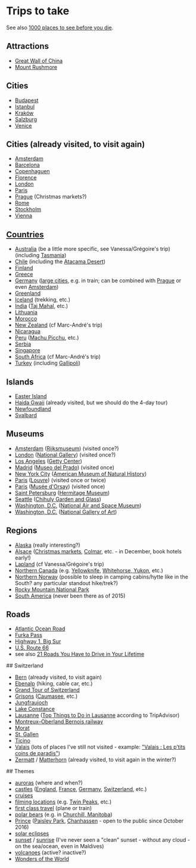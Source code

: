 # Trips to take

See also [1000 places to see before you die](http://1000places.com/).

## Attractions

* [Great Wall of China](https://en.wikipedia.org/wiki/Great_Wall_of_China)
* [Mount Rushmore](https://en.wikipedia.org/wiki/Mount_Rushmore)

## Cities

* [Budapest](https://en.wikipedia.org/wiki/Budapest)
* [Istanbul](https://en.wikipedia.org/wiki/Istanbul)
* [Kraków](https://en.wikipedia.org/wiki/Krak%C3%B3w)
* [Salzburg](https://en.wikipedia.org/wiki/Salzburg)
* [Venice](https://en.wikipedia.org/wiki/Venice)

## Cities (already visited, to visit again)

* [Amsterdam](https://en.wikipedia.org/wiki/Amsterdam)
* [Barcelona](https://en.wikipedia.org/wiki/Barcelona)
* [Copenhaguen](https://en.wikipedia.org/wiki/Copenhagen)
* [Florence](https://en.wikipedia.org/wiki/Florence)
* [London](https://en.wikipedia.org/wiki/London)
* [Paris](https://en.wikipedia.org/wiki/Paris)
* [Prague](https://en.wikipedia.org/wiki/Prague) (Christmas markets?) 
* [Rome](https://en.wikipedia.org/wiki/Rome)
* [Stockholm](https://en.wikipedia.org/wiki/Stockholm)
* [Vienna](https://en.wikipedia.org/wiki/Vienna)

## [Countries](https://en.wikipedia.org/wiki/List_of_sovereign_states)

* [Australia](https://en.wikipedia.org/wiki/Australia) (be a little more specific, see Vanessa/Grégoire's trip) (including [Tasmania](https://en.wikipedia.org/wiki/Tasmania))
* [Chile](https://en.wikipedia.org/wiki/Chile) (including the [Atacama Desert](https://en.wikipedia.org/wiki/Atacama_Desert))
* [Finland](https://en.wikipedia.org/wiki/Finland)
* [Greece](https://en.wikipedia.org/wiki/Greece)
* [Germany](https://en.wikipedia.org/wiki/Germany) ([large cities](https://en.wikipedia.org/wiki/List_of_cities_in_Germany_by_population), e.g. in train; can be combined with [Prague](https://en.wikipedia.org/wiki/Prague) or even [Amsterdam](https://en.wikipedia.org/wiki/Amsterdam))
* [Greenland](https://en.wikipedia.org/wiki/Greenland)
* [Iceland](https://en.wikipedia.org/wiki/Iceland) (trekking, etc.)
* [India](https://en.wikipedia.org/wiki/India) ([Taj Mahal](https://en.wikipedia.org/wiki/Taj_Mahal), etc.)
* [Lithuania](https://en.wikipedia.org/wiki/Lithuania)
* [Morocco](https://en.wikipedia.org/wiki/Morocco)
* [New Zealand](https://en.wikipedia.org/wiki/New_Zealand) (cf Marc-André's trip)
* [Nicaragua](https://en.wikipedia.org/wiki/Nicaragua)
* [Peru](https://en.wikipedia.org/wiki/Peru) ([Machu Picchu](https://en.wikipedia.org/wiki/Machu_Picchu), etc.)
* [Serbia](https://en.wikipedia.org/wiki/Serbia)
* [Singapore](https://en.wikipedia.org/wiki/Singapore)
* [South Africa](https://en.wikipedia.org/wiki/South_Africa) (cf Marc-André's trip)
* [Turkey](https://en.wikipedia.org/wiki/Turkey) (including [Gallipoli](https://en.wikipedia.org/wiki/Gallipoli))

## Islands

* [Easter Island](https://en.wikipedia.org/wiki/Easter_Island)
* [Haida Gwaii](https://en.wikipedia.org/wiki/Haida_Gwaii) (already visited, but we should do the 4-day tour)
* [Newfoundland](https://en.wikipedia.org/wiki/Newfoundland_(island))
* [Svalbard](https://en.wikipedia.org/wiki/Svalbard)

## Museums

* [Amsterdam](https://en.wikipedia.org/wiki/Amsterdam) ([Rijksmuseum](https://en.wikipedia.org/wiki/Rijksmuseum)) (visited once?)
* [London](https://en.wikipedia.org/wiki/London) ([National Gallery](https://en.wikipedia.org/wiki/National_Gallery)) (visited once?)
* [Los Angeles](https://en.wikipedia.org/wiki/Los_Angeles) ([Getty Center](https://en.wikipedia.org/wiki/Getty_Centers))
* [Madrid](https://en.wikipedia.org/wiki/Madrid) ([Museo del Prado](https://en.wikipedia.org/wiki/Museo_del_Prado)) (visited once)
* [New York City](https://en.wikipedia.org/wiki/New_York_City) ([American Museum of Natural History](https://en.wikipedia.org/wiki/American_Museum_of_Natural_History))
* [Paris](https://en.wikipedia.org/wiki/Paris) ([Louvre](https://en.wikipedia.org/wiki/Louvre)) (visited once or twice)
* [Paris](https://en.wikipedia.org/wiki/Paris) ([Musée d'Orsay](https://en.wikipedia.org/wiki/Mus%C3%A9e_d%27Orsay)) (visited once)
* [Saint Petersburg](https://en.wikipedia.org/wiki/Saint_Petersburg) ([Hermitage Museum](https://en.wikipedia.org/wiki/Hermitage_Museum))
* [Seattle](https://en.wikipedia.org/wiki/Seattle) ([Chihuly Garden and Glass](https://en.wikipedia.org/wiki/Chihuly_Garden_and_Glass))
* [Washington, D.C.](https://en.wikipedia.org/wiki/Washington,_D.C.) ([National Air and Space Museum](https://en.wikipedia.org/wiki/National_Air_and_Space_Museum))
* [Washington, D.C.](https://en.wikipedia.org/wiki/Washington,_D.C.) ([National Gallery of Art](https://en.wikipedia.org/wiki/National_Gallery_of_Art))

## Regions

* [Alaska](https://en.wikipedia.org/wiki/Alaska) (really interesting?)
* [Alsace](https://en.wikipedia.org/wiki/Alsace) ([Christmas markets](https://en.wikipedia.org/wiki/Christmas_market), [Colmar](https://en.wikipedia.org/wiki/Colmar), etc. - in December, book hotels early!)
* [Lapland](https://en.wikipedia.org/wiki/S%C3%A1pmi) (cf Vanessa/Grégoire's trip)
* [Northern Canada](https://en.wikipedia.org/wiki/Northern_Canada) (e.g. [Yellowknife](https://en.wikipedia.org/wiki/Yellowknife), [Whitehorse, Yukon](https://en.wikipedia.org/wiki/Whitehorse,_Yukon), etc.)
* [Northern Norway](https://en.wikipedia.org/wiki/Northern_Norway) (possible to sleep in camping cabins/hytte like in the South? any particular standout hike/trek?)
* [Rocky Mountain National Park](https://en.wikipedia.org/wiki/Rocky_Mountain_National_Park)
* [South America](https://en.wikipedia.org/wiki/South_America) (never been there as of 2015)

## Roads

* [Atlantic Ocean Road](https://en.wikipedia.org/wiki/Atlantic_Ocean_Road)
* [Furka Pass](https://en.wikipedia.org/wiki/Furka_Pass)
* [Highway 1, Big Sur](https://en.wikipedia.org/wiki/California_State_Route_1)
* [U.S. Route 66](https://en.wikipedia.org/wiki/U.S._Route_66)
* see also [21 Roads You Have to Drive in Your Lifetime](http://twistedsifter.com/2013/03/roads-to-drive-before-you-die/)

## Switzerland

* [Bern](https://en.wikipedia.org/wiki/Bern) (already visited, to visit again)
* [Ebenalp](https://en.wikipedia.org/wiki/Ebenalp) (hiking, cable car, etc.)
* [Grand Tour of Switzerland](http://www.myswitzerland.com/en-ch/grand-tour-of-switzerland.html)
* [Grisons](https://en.wikipedia.org/wiki/Grisons) ([Caumasee](https://en.wikipedia.org/wiki/Caumasee), etc.)
* [Jungfraujoch](https://en.wikipedia.org/wiki/Jungfraujoch)
* [Lake Constance](https://en.wikipedia.org/wiki/Lake_Constance)
* [Lausanne](https://en.wikipedia.org/wiki/Lausanne) ([Top Things to Do in Lausanne](http://www.tripadvisor.com/Attractions-g188107-Activities-Lausanne_Canton_of_Vaud.html) according to TripAdvisor)
* [Montreux–Oberland Bernois railway](https://en.wikipedia.org/wiki/Montreux%E2%80%93Oberland_Bernois_railway)
* [Morat](https://en.wikipedia.org/wiki/Murten)
* [St. Gallen](https://en.wikipedia.org/wiki/St._Gallen)
* [Ticino](https://en.wikipedia.org/wiki/Ticino)
* [Valais](https://en.wikipedia.org/wiki/Valais) (lots of places I've still not visited - example: ["Valais : Les p’tits coins de paradis"](http://www.hebdo.ch/valais___les_coins_de_paradis_112509_.html))
* [Zermatt](https://en.wikipedia.org/wiki/Zermatt) / [Matterhorn](https://en.wikipedia.org/wiki/Matterhorn) (already visited, to visit again in the winter?)

## Themes

* [auroras](https://en.wikipedia.org/wiki/Aurora) (where and when?)
* [castles](https://en.wikipedia.org/wiki/Castle) ([England](https://en.wikipedia.org/wiki/England), [France](https://en.wikipedia.org/wiki/France), [Germany](https://en.wikipedia.org/wiki/Germany), [Switzerland](http://www.myswitzerland.com/en-ch/interests/excursion-summer/historical-switzerland/castles-palaces.html), etc.)
* [cruises](https://en.wikipedia.org/wiki/Cruise_ship)
* [filming locations](https://en.wikipedia.org/wiki/Filming_location) (e.g. [Twin Peaks](https://en.wikipedia.org/wiki/Twin_Peaks), etc.)
* [first class travel](https://en.wikipedia.org/wiki/First_class_travel) (plane or train)
* [polar bears](https://en.wikipedia.org/wiki/Polar_bear) (e.g. in [Churchill, Manitoba](https://en.wikipedia.org/wiki/Churchill,_Manitoba))
* [Prince](https://en.wikipedia.org/wiki/Prince_(musician)) ([Paisley Park](https://www.officialpaisleypark.com/), [Chanhassen](https://en.wikipedia.org/wiki/Chanhassen,_Minnesota) - open to the public since October 2016)
* [solar eclipses](https://en.wikipedia.org/wiki/Solar_eclipse)
* [sunset](https://en.wikipedia.org/wiki/Sunset) / [sunrise](https://en.wikipedia.org/wiki/Sunrise) (I've never seen a "clean" sunset - without any cloud - on the sea/ocean, even in Maldives)
* [volcanoes](https://en.wikipedia.org/wiki/Volcano) (active? inactive?)
* [Wonders of the World](https://en.wikipedia.org/wiki/Wonders_of_the_World)
